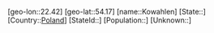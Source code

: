 ﻿---
location: [54.17,22.42]
type: City
tags:
- geo/City


SpocWebEntityId: 31602
isDeleted: false
confidential: public

---
[geo-lon::22.42]
[geo-lat::54.17]
[name::Kowahlen]
[State::]
[Country::[Poland](geo/Continent/Europe/Poland.md)]
[StateId::]
[Population::]
[Unknown::]

